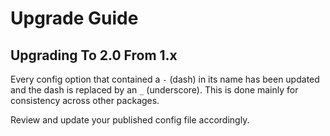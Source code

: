 # Upgrade Guide

## Upgrading To 2.0 From 1.x

Every config option that contained a `-` (dash) in its name has been updated and the dash is replaced by an `_` (underscore).
This is done mainly for consistency across other packages.

Review and update your published config file accordingly.
